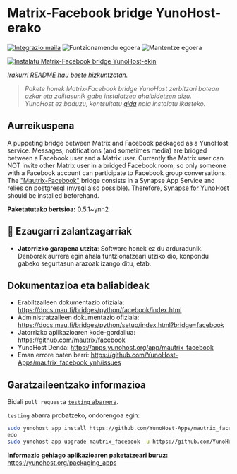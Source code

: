 <!--
Ohart ongi: README hau automatikoki sortu da <https://github.com/YunoHost/apps/tree/master/tools/readme_generator>ri esker
EZ editatu eskuz.
-->

# Matrix-Facebook bridge YunoHost-erako

[![Integrazio maila](https://dash.yunohost.org/integration/mautrix_facebook.svg)](https://dash.yunohost.org/appci/app/mautrix_facebook) ![Funtzionamendu egoera](https://ci-apps.yunohost.org/ci/badges/mautrix_facebook.status.svg) ![Mantentze egoera](https://ci-apps.yunohost.org/ci/badges/mautrix_facebook.maintain.svg)

[![Instalatu Matrix-Facebook bridge YunoHost-ekin](https://install-app.yunohost.org/install-with-yunohost.svg)](https://install-app.yunohost.org/?app=mautrix_facebook)

*[Irakurri README hau beste hizkuntzatan.](./ALL_README.md)*

> *Pakete honek Matrix-Facebook bridge YunoHost zerbitzari batean azkar eta zailtasunik gabe instalatzea ahalbidetzen dizu.*  
> *YunoHost ez baduzu, kontsultatu [gida](https://yunohost.org/install) nola instalatu ikasteko.*

## Aurreikuspena

A puppeting bridge between Matrix and Facebook packaged as a YunoHost service. Messages, notifications (and sometimes media) are bridged between a Facebook user and a Matrix user. Currently the Matrix user can NOT invite other Matrix user in a bridged Facebook room, so only someone with a Facebook account can participate to Facebook group conversations. The ["Mautrix-Facebook"](https://docs.mau.fi/bridges/python/facebook/index.html) bridge consists in a Synapse App Service and relies on postgresql (mysql also possible). Therefore, [Synapse for YunoHost](https://github.com/YunoHost-Apps/synapse_ynh) should be installed beforehand.


**Paketatutako bertsioa:** 0.5.1~ynh2
## :red_circle: Ezaugarri zalantzagarriak

- **Jatorrizko garapena utzita**: Software honek ez du arduradunik. Denborak aurrera egin ahala funtzionatzeari utziko dio, konpondu gabeko segurtasun arazoak izango ditu, etab.

## Dokumentazioa eta baliabideak

- Erabiltzaileen dokumentazio ofiziala: <https://docs.mau.fi/bridges/python/facebook/index.html>
- Administratzaileen dokumentazio ofiziala: <https://docs.mau.fi/bridges/python/setup/index.html?bridge=facebook>
- Jatorrizko aplikazioaren kode-gordailua: <https://github.com/mautrix/facebook>
- YunoHost Denda: <https://apps.yunohost.org/app/mautrix_facebook>
- Eman errore baten berri: <https://github.com/YunoHost-Apps/mautrix_facebook_ynh/issues>

## Garatzaileentzako informazioa

Bidali `pull request`a [`testing` abarrera](https://github.com/YunoHost-Apps/mautrix_facebook_ynh/tree/testing).

`testing` abarra probatzeko, ondorengoa egin:

```bash
sudo yunohost app install https://github.com/YunoHost-Apps/mautrix_facebook_ynh/tree/testing --debug
edo
sudo yunohost app upgrade mautrix_facebook -u https://github.com/YunoHost-Apps/mautrix_facebook_ynh/tree/testing --debug
```

**Informazio gehiago aplikazioaren paketatzeari buruz:** <https://yunohost.org/packaging_apps>

